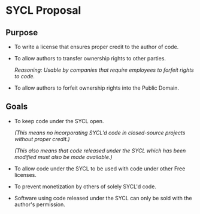# SYCL Proposal

## Purpose
*	To write a license that ensures proper credit to the author of code.
*	To allow authors to transfer ownership rights to other parties.
	
	_Reasoning: Usable by companies that require employees to forfeit rights
 	to code._
*	To allow authors to forfeit ownership rights into the Public Domain.

## Goals
*	To keep code under the SYCL open.

	_(This means no incorporating SYCL'd code in closed-source projects without
	proper credit.)_

	_(This also means that code released under the SYCL which has been modified
	must also be made available.)_
*	To allow code under the SYCL to be used with code under other Free
 	licenses.
*	To prevent monetization by others of solely SYCL'd code.
*	Software using code released under the SYCL can only be sold with the author's permission.
